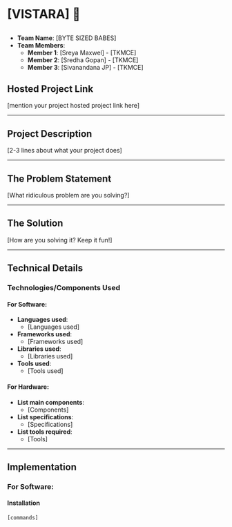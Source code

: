 # [VISTARA] 🎯

## 
- **Team Name**: [BYTE SIZED BABES]
- **Team Members**:
  - **Member 1**: [Sreya Maxwel] - [TKMCE]
  - **Member 2**: [Sredha Gopan] - [TKMCE]
  - **Member 3**: [Sivanandana JP] - [TKMCE]

## Hosted Project Link
[mention your project hosted project link here]

---

## Project Description
[2-3 lines about what your project does]

---

## The Problem Statement
[What ridiculous problem are you solving?]

---

## The Solution
[How are you solving it? Keep it fun!]

---

## Technical Details

### Technologies/Components Used

#### For Software:
- **Languages used**:
  - [Languages used]
- **Frameworks used**:
  - [Frameworks used]
- **Libraries used**:
  - [Libraries used]
- **Tools used**:
  - [Tools used]

#### For Hardware:
- **List main components**:
  - [Components]
- **List specifications**:
  - [Specifications]
- **List tools required**:
  - [Tools]

---

## Implementation

### For Software:

#### Installation
```bash
[commands]
